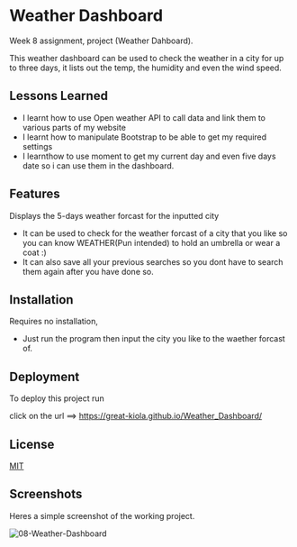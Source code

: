 # Weather Dashboard
Week 8 assignment, project (Weather Dahboard).

This weather dashboard can be used to check the weather in a city for up to three days,
it lists out the temp, the humidity and even the wind speed.

## Lessons Learned

- I learnt how to use Open weather API to call data and link them to various parts of my website
- I learnt how to manipulate Bootstrap to be able to get my required settings
- I learnthow to use moment to get my current day and even five days date so i can use them in the dashboard.

## Features

Displays the 5-days weather forcast for the inputted city

- It can be used to check for the weather forcast of a city that you like so you can know WEATHER(Pun intended) to hold an umbrella or wear a coat :)
- It can also save all your previous searches so you dont have to search them again after you have done so.
## Installation

Requires no installation,
- Just run the program then input the city you like to the waether forcast of.
## Deployment

To deploy this project run

click on the url ==> https://great-kiola.github.io/Weather_Dashboard/

## License

[MIT](https://choosealicense.com/licenses/mit/)


## Screenshots

Heres a simple screenshot of the working project.

![08-Weather-Dashboard](https://user-images.githubusercontent.com/117322790/215296180-02e825c7-164f-4cdf-b43e-8fd6abe8e0be.png)


